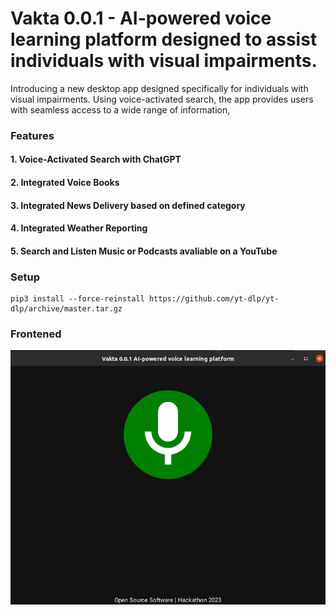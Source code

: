 # Vakta 0.0.1 - AI-powered voice learning platform designed to assist individuals with visual impairments.

Introducing a new desktop app designed specifically for individuals with visual impairments. Using voice-activated search, the app provides users with seamless access to a wide range of information,


### Features


#### 1. Voice-Activated Search with ChatGPT
#### 2. Integrated Voice Books
#### 3. Integrated News Delivery based on defined category 
#### 4. Integrated Weather Reporting
#### 5. Search and Listen Music or Podcasts avaliable on a YouTube

### Setup

    pip3 install --force-reinstall https://github.com/yt-dlp/yt-dlp/archive/master.tar.gz

### Frontened

![Alt Text](demo/vak.png)
